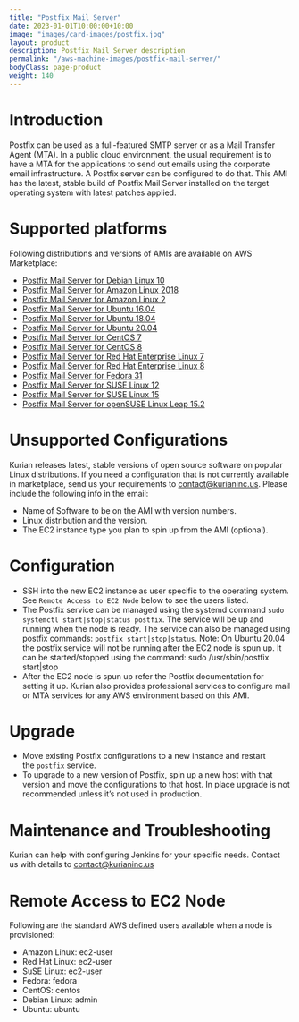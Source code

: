 ```yaml
---
title: "Postfix Mail Server"
date: 2023-01-01T10:00:00+10:00
image: "images/card-images/postfix.jpg"
layout: product
description: Postfix Mail Server description
permalink: "/aws-machine-images/postfix-mail-server/"
bodyClass: page-product
weight: 140
---
```


Introduction
============

Postfix can be used as a full-featured SMTP server or as a Mail Transfer Agent (MTA). In a public cloud environment, the usual requirement is to have a MTA for the applications to send out emails using the corporate email infrastructure. A Postfix server can be configured to do that. This AMI has the latest, stable build of Postfix Mail Server installed on the target operating system with latest patches applied.

[](https://github.com/kurianinc/ami-pub/wiki/Postfix-Mail-Server#supported-platforms)Supported platforms
========================================================================================================

Following distributions and versions of AMIs are available on AWS Marketplace:

*   [Postfix Mail Server for Debian Linux 10](https://aws.amazon.com/marketplace/pp/prodview-c2rrnbybkgx26?sr=0-6&ref_=beagle&applicationId=AWSMPContessa)
*   [Postfix Mail Server for Amazon Linux 2018](https://aws.amazon.com/marketplace/pp/prodview-rbtls22pznpry?sr=0-1&ref_=beagle&applicationId=AWSMPContessa)
*   [Postfix Mail Server for Amazon Linux 2](https://aws.amazon.com/marketplace/pp/prodview-jkireg3r3qfpm?sr=0-5&ref_=beagle&applicationId=AWSMPContessa)
*   [Postfix Mail Server for Ubuntu 16.04](https://aws.amazon.com/marketplace/pp/prodview-osyqg34brbitq?sr=0-4&ref_=beagle&applicationId=AWSMPContessa)
*   [Postfix Mail Server for Ubuntu 18.04](https://aws.amazon.com/marketplace/pp/prodview-ybh67ynbdqrdi?sr=0-1&ref_=beagle&applicationId=AWSMPContessa)
*   [Postfix Mail Server for Ubuntu 20.04](https://aws.amazon.com/marketplace/pp/prodview-rjvyskrhlcd7c?sr=0-1&ref_=beagle&applicationId=AWSMPContessa)
*   [Postfix Mail Server for CentOS 7](https://aws.amazon.com/marketplace/pp/prodview-pbc6dlvmjtb2c?sr=0-3&ref_=beagle&applicationId=AWSMPContessa)
*   [Postfix Mail Server for CentOS 8](https://aws.amazon.com/marketplace/pp/prodview-flg6s7tdyvbq2?sr=0-2&ref_=beagle&applicationId=AWSMPContessa)
*   [Postfix Mail Server for Red Hat Enterprise Linux 7](https://aws.amazon.com/marketplace/pp/prodview-3dsfqzdorgjao?sr=0-1&ref_=beagle&applicationId=AWSMPContessa)
*   [Postfix Mail Server for Red Hat Enterprise Linux 8](https://aws.amazon.com/marketplace/pp/prodview-u55qco7ft3jj2)
*   [Postfix Mail Server for Fedora 31](https://github.com/kurianinc/ami-pub/wiki/Postfix-Mail-Server)
*   [Postfix Mail Server for SUSE Linux 12](https://github.com/kurianinc/ami-pub/wiki/Postfix-Mail-Server)
*   [Postfix Mail Server for SUSE Linux 15](https://github.com/kurianinc/ami-pub/wiki/Postfix-Mail-Server)
*   [Postfix Mail Server for openSUSE Linux Leap 15.2](https://github.com/kurianinc/ami-pub/wiki/Postfix-Mail-Server)

[](https://github.com/kurianinc/ami-pub/wiki/Postfix-Mail-Server#unsupported-configurations)Unsupported Configurations
======================================================================================================================

Kurian releases latest, stable versions of open source software on popular Linux distributions. If you need a configuration that is not currently available in marketplace, send us your requirements to [contact@kurianinc.us](mailto:contact@kurianinc.us). Please include the following info in the email:

*   Name of Software to be on the AMI with version numbers.
*   Linux distribution and the version.
*   The EC2 instance type you plan to spin up from the AMI (optional).

[](https://github.com/kurianinc/ami-pub/wiki/Postfix-Mail-Server#configuration)Configuration
============================================================================================

*   SSH into the new EC2 instance as user specific to the operating system. See `Remote Access to EC2 Node` below to see the users listed.
*   The Postfix service can be managed using the systemd command `sudo systemctl start|stop|status postfix`. The service will be up and running when the node is ready. The service can also be managed using postfix commands: `postfix start|stop|status`. Note: On Ubuntu 20.04 the postfix service will not be running after the EC2 node is spun up. It can be started/stopped using the command: sudo /usr/sbin/postfix start|stop
*   After the EC2 node is spun up refer the Postfix documentation for setting it up. Kurian also provides professional services to configure mail or MTA services for any AWS environment based on this AMI.

[](https://github.com/kurianinc/ami-pub/wiki/Postfix-Mail-Server#upgrade)Upgrade
================================================================================

*   Move existing Postfix configurations to a new instance and restart the `postfix` service.
*   To upgrade to a new version of Postfix, spin up a new host with that version and move the configurations to that host. In place upgrade is not recommended unless it’s not used in production.

[](https://github.com/kurianinc/ami-pub/wiki/Postfix-Mail-Server#maintenance-and-troubleshooting)Maintenance and Troubleshooting
================================================================================================================================

Kurian can help with configuring Jenkins for your specific needs. Contact us with details to [contact@kurianinc.us](mailto:contact@kurianinc.us)

[](https://github.com/kurianinc/ami-pub/wiki/Postfix-Mail-Server#remote-access-to-ec2-node)Remote Access to EC2 Node
====================================================================================================================

Following are the standard AWS defined users available when a node is provisioned:

*   Amazon Linux: ec2-user
*   Red Hat Linux: ec2-user
*   SuSE Linux: ec2-user
*   Fedora: fedora
*   CentOS: centos
*   Debian Linux: admin
*   Ubuntu: ubuntu

